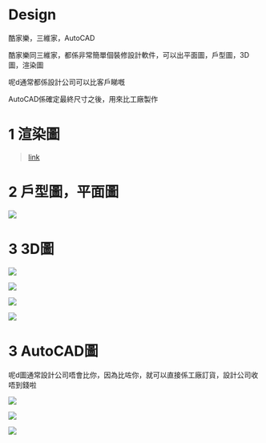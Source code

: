 # Design

酷家樂，三維家，AutoCAD

酷家樂同三維家，都係非常簡單個裝修設計軟件，可以出平面圖，戶型圖，3D圖，渲染圖

呢d通常都係設計公司可以比客戶睇嘅

AutoCAD係確定最終尺寸之後，用來比工廠製作

# 1 渲染圖

> [link](https://yun.kujiale.com/design/3FO43CAL7XA8/show)

# 2 戶型圖，平面圖

![](../images/design/2.png)

# 3 3D圖

![](../images/design/3-1.png)

![](../images/design/3-2.png)

![](../images/design/3-3.png)

![](../images/design/3-4.png)

# 3 AutoCAD圖

呢d圖通常設計公司唔會比你，因為比咗你，就可以直接係工廠訂貨，設計公司收唔到錢啦

![](../images/design/4-1.png)

![](../images/design/4-2.png)

![](../images/design/4-3.png)

